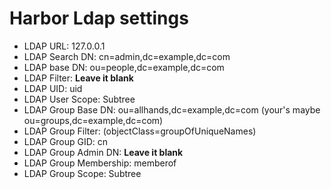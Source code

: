 # Harbor Ldap settings
- LDAP URL: 127.0.0.1
- LDAP Search DN: cn=admin,dc=example,dc=com
- LDAP base DN: ou=people,dc=example,dc=com
- LDAP Filter: **Leave it blank**
- LDAP UID: uid
- LDAP User Scope: Subtree
- LDAP Group Base DN: ou=allhands,dc=example,dc=com   (your's maybe ou=groups,dc=example,dc=com)
- LDAP Group Filter: (objectClass=groupOfUniqueNames)
- LDAP Group GID: cn
- LDAP Group Admin DN: **Leave it blank**
- LDAP Group Membership: memberof
- LDAP Group Scope: Subtree

